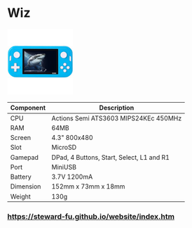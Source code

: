 # Wiz
![Alt text](imgs/main.jpg)
  
|Component|Description                              |
|---------|-----------------------------------------|
|CPU      |Actions Semi ATS3603 MIPS24KEc 450MHz    |
|RAM      |64MB                                     |
|Screen   |4.3" 800x480                             |
|Slot     |MicroSD                                  |
|Gamepad  |DPad, 4 Buttons, Start, Select, L1 and R1|
|Port     |MiniUSB                                  |
|Battery  |3.7V 1200mA                              |
|Dimension|152mm x 73mm x 18mm                      |
|Weight   |130g                                     |

### https://steward-fu.github.io/website/index.htm
